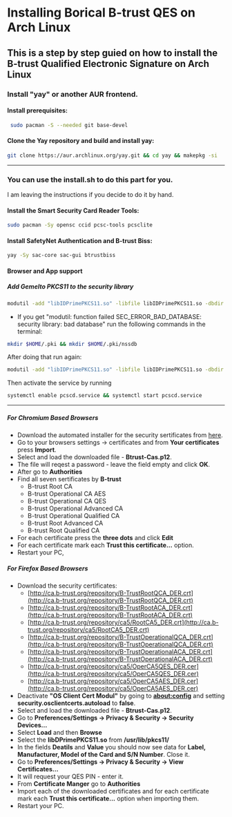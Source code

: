 # Installing Borical B-trust QES on Arch Linux

 ## This is a step by step guied on how to install the B-trust Qualified Electronic Signature on Arch Linux

### Install "yay" or another AUR frontend.

#### Install prerequisites:
~~~bash
 sudo pacman -S --needed git base-devel
~~~

#### Clone the Yay repository and build and install yay:
~~~bash
git clone https://aur.archlinux.org/yay.git && cd yay && makepkg -si
~~~

---------
### You can use the install.sh to do this part for you.

I am leaving the instructions if you decide to do it by hand.

#### Install the Smart Security Card Reader Tools:
~~~bash
sudo pacman -Sy opensc ccid pcsc-tools pcsclite
~~~

#### Install SafetyNet Authentication and B-trust Biss:
~~~bash
yay -Sy sac-core sac-gui btrustbiss
~~~

#### Browser and App support

##### Add Gemelto PKCS11 to the security library
~~~bash
modutil -add "libIDPrimePKCS11.so" -libfile libIDPrimePKCS11.so -dbdir sql:$HOME/.pki/nssdb -mechanisms FRIENDLY
~~~

- If you get "modutil: function failed SEC_ERROR_BAD_DATABASE: security library: bad database" run the following commands in the terminal:
~~~bash
mkdir $HOME/.pki && mkdir $HOME/.pki/nssdb
~~~

After doing that run again:
~~~bash
modutil -add "libIDPrimePKCS11.so" -libfile libIDPrimePKCS11.so -dbdir sql:$HOME/.pki/nssdb -mechanisms FRIENDLY
~~~

Then activate the service by running
~~~bash
systemctl enable pcscd.service && systemctl start pcscd.service
~~~

-------------------

##### For Chromium Based Browsers
- Download the automated installer for the security sertificates from [here](https://www.b-trust.bg/attachments/BtrustPrivateFile/29/docs/BTrust-CAs.p12).
- Go to your browsers settings -> certificates and from **Your certificates** press **Import**.
- Select and load the downloaded file - **Btrust-Cas.p12**.
- The file will reqest a password - leave the field empty and click **OK**.
- After go to **Authorities**
- Find all seven sertificates by **B-trust**
    - B-trust Root CA
    - B-trust Operational CA AES
    - B-trust Operational CA QES
    - B-trust Operational Advanced CA
    - B-trust Operational Qualified CA
    - B-trust Root Advanced CA
    - B-trust Root Qualified CA
- For each certificate press the **three dots** and click **Edit**
- For each certificate mark each **Trust this certificate...** option.
- Restart your PC, 

##### For Firefox  Based Browsers
- Download the security certificates:
    - [http://ca.b-trust.org/repository/B-TrustRootQCA_DER.crt](http://ca.b-trust.org/repository/B-TrustRootQCA_DER.crt)
    - [http://ca.b-trust.org/repository/B-TrustRootACA_DER.crt](http://ca.b-trust.org/repository/B-TrustRootACA_DER.crt)
    - [http://ca.b-trust.org/repository/ca5/RootCA5_DER.crt](http://ca.b-trust.org/repository/ca5/RootCA5_DER.crt)
    - [http://ca.b-trust.org/repository/B-TrustOperationalQCA_DER.crt](http://ca.b-trust.org/repository/B-TrustOperationalQCA_DER.crt)
    - [http://ca.b-trust.org/repository/B-TrustOperationalACA_DER.crt](http://ca.b-trust.org/repository/B-TrustOperationalACA_DER.crt)
    - [http://ca.b-trust.org/repository/ca5/OperCA5QES_DER.cer](http://ca.b-trust.org/repository/ca5/OperCA5QES_DER.cer)
    - [http://ca.b-trust.org/repository/ca5/OperCA5AES_DER.cer](http://ca.b-trust.org/repository/ca5/OperCA5AES_DER.cer)
- Deactivate **"OS Client Cert Modul"** by going to **[about:config](about:config)** and setting **security.osclientcerts.autoload** to **false**.
- Select and load the downloaded file - **Btrust-Cas.p12**.
- Go to **Preferences/Settings -> Privacy & Security  -> Security Devices…**
- Select **Load** and then **Browse**
- Select the **libDPrimePKCS11.so** from **/usr/lib/pkcs11/**
- In the fields **Deatils** and **Value** you should now see data for **Label,  Manufacturer, Model of the Card and S/N Number**. Close it.
- Go to **Preferences/Settings -> Privacy & Security  -> View Certificates…**
- It will request your QES PIN - enter it.
- From **Certificate Manger** go to **Authorities**
- Import each of the downloaded certificates and for each certificate mark each **Trust this certificate...** option when importing them.
- Restart your PC.
